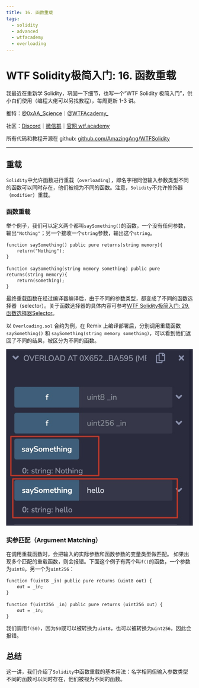 ```yaml
---
title: 16. 函数重载
tags:
  - solidity
  - advanced
  - wtfacademy
  - overloading
---
```


# WTF Solidity极简入门: 16. 函数重载

我最近在重新学 Solidity，巩固一下细节，也写一个“WTF Solidity 极简入门”，供小白们使用（编程大佬可以另找教程），每周更新 1-3 讲。

推特：[@0xAA_Science](https://twitter.com/0xAA_Science)｜[@WTFAcademy_](https://twitter.com/WTFAcademy_)

社区：[Discord](https://discord.gg/5akcruXrsk)｜[微信群](https://docs.google.com/forms/d/e/1FAIpQLSe4KGT8Sh6sJ7hedQRuIYirOoZK_85miz3dw7vA1-YjodgJ-A/viewform?usp=sf_link)｜[官网 wtf.academy](https://wtf.academy)

所有代码和教程开源在 github: [github.com/AmazingAng/WTFSolidity](https://github.com/AmazingAng/WTFSolidity)

---

## 重载

`Solidity`中允许函数进行重载（`overloading`），即名字相同但输入参数类型不同的函数可以同时存在，他们被视为不同的函数。注意，`Solidity`不允许修饰器（`modifier`）重载。

### 函数重载

举个例子，我们可以定义两个都叫`saySomething()`的函数，一个没有任何参数，输出`"Nothing"`；另一个接收一个`string`参数，输出这个`string`。

```solidity
function saySomething() public pure returns(string memory){
    return("Nothing");
}

function saySomething(string memory something) public pure returns(string memory){
    return(something);
}
```

最终重载函数在经过编译器编译后，由于不同的参数类型，都变成了不同的函数选择器（selector）。关于函数选择器的具体内容可参考[WTF Solidity极简入门: 29. 函数选择器Selector](https://github.com/AmazingAng/WTFSolidity/tree/main/29_Selector)。

以 `Overloading.sol` 合约为例，在 Remix 上编译部署后，分别调用重载函数 `saySomething()` 和 `saySomething(string memory something)`，可以看到他们返回了不同的结果，被区分为不同的函数。

![16-1.jpg](./img/16-1.jpg)

### 实参匹配（Argument Matching）

在调用重载函数时，会把输入的实际参数和函数参数的变量类型做匹配。
如果出现多个匹配的重载函数，则会报错。下面这个例子有两个叫`f()`的函数，一个参数为`uint8`，另一个为`uint256`：

```solidity
function f(uint8 _in) public pure returns (uint8 out) {
    out = _in;
}

function f(uint256 _in) public pure returns (uint256 out) {
    out = _in;
}
```

我们调用`f(50)`，因为`50`既可以被转换为`uint8`，也可以被转换为`uint256`，因此会报错。

## 总结

这一讲，我们介绍了`Solidity`中函数重载的基本用法：名字相同但输入参数类型不同的函数可以同时存在，他们被视为不同的函数。

